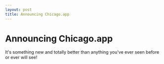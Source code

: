 ```yaml
---
layout: post
title: Announcing Chicago.app
---
```

Announcing Chicago.app
===
It's something new and totally better than anything you've ever seen before or ever will see!